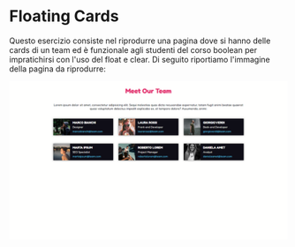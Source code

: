 # Floating Cards

Questo esercizio consiste nel riprodurre una pagina dove si hanno delle cards di un team ed è funzionale agli studenti del corso boolean per impratichirsi con l'uso del float e clear.
Di seguito riportiamo l'immagine della pagina da riprodurre:

![Immagine dell'esercizio](img/screen.png)